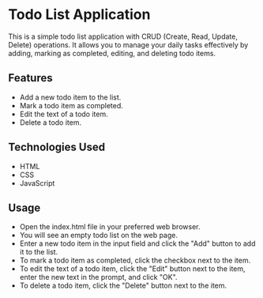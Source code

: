 # Todo List Application

This is a simple todo list application with CRUD (Create, Read, Update, Delete) operations. It allows you to manage your daily tasks effectively by adding, marking as completed, editing, and deleting todo items.

## Features

- Add a new todo item to the list.
- Mark a todo item as completed.
- Edit the text of a todo item.
- Delete a todo item.

## Technologies Used

- HTML
- CSS
- JavaScript

## Usage

- Open the index.html file in your preferred web browser.
- You will see an empty todo list on the web page.
- Enter a new todo item in the input field and click the "Add" button to add it to the list.
- To mark a todo item as completed, click the checkbox next to the item.
- To edit the text of a todo item, click the "Edit" button next to the item, enter the new text in the prompt, and click "OK".
- To delete a todo item, click the "Delete" button next to the item.



